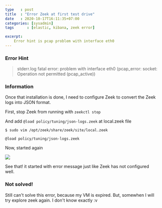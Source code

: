 ```yaml
---
type   : post
title  : "Error Zeek at first test drive"
date   : 2020-10-17T16:11:35+07:00
categories: [sysadmin]
tags      : [elastic, kibana, zeek error]

excerpt:
    Error hint is pcap problem with interface eth0
---
```


### Error Hint
>stderr.log fatal error: problem with interface eth0 (pcap_error: socket: Operation not permitted (pcap_active))

### Information
Once that installation is done, I need to configure Zeek to convert the Zeek logs into JSON format.

First, stop Zeek from running with ```zeekctl stop```

And add ```@load policy/tuning/json-logs.zeek``` at local.zeek file

    $ sudo vim /opt/zeek/share/zeek/site/local.zeek

    @load policy/tuning/json-logs.zeek

Now, started again

![](https://res.cloudinary.com/bimagv/image/upload/v1608812895/2020-10/2020-10-17-zeek-first-run-error.png)

See that! it started with error message just like Zeek has not configured well.

### Not solved!
Still can't solve this error, because my VM is expired. But, somewhen I will try explore zeek again. I don't know exactly :v
